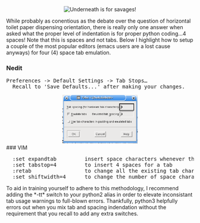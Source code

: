 
<center><img src="http://currentconfig.com/images/tp_diag01.gif" alt="Underneath is for savages!" style="width:45%; height:45%"/></center>

While probably as conentious as the debate over the question of horizontal toilet paper dispensing orientation, there is really only one answer when asked what the proper level of indentation is for proper python coding...4 spaces!
Note that this is spaces and not tabs.  Below I highlight how to setup a couple of the most popular editors (emacs users are a lost cause anyways) for four (4) space tab emulation.

### Nedit
<pre>
Preferences -> Default Settings -> Tab Stops…
  Recall to 'Save Defaults...' after making your changes.
</pre>
<center><img src="/blog/images/nedit_tab_stops.png" alt="Emulating Tab Stops" style="width:40%; height:40%"/></center>
### VIM
<pre>
  :set expandtab         insert space characters whenever the tab key is pressed
  :set tabstop=4         to insert 4 spaces for a tab
  :retab                 to change all the existing tab characters to match the current tab settings
  :set shiftwidth=4      to change the number of space characters inserted for indentation
</pre>
To aid in training yourself to adhere to this methodology, I recommend adding the *-tt* switch to your python2 alias in order to 
elevate inconsistant tab usage warnings to full-blown errors.  Thankfully, python3 helpfully errors out when you mix tab and spacing
indendation without the requirement that you recall to add any extra switches.
